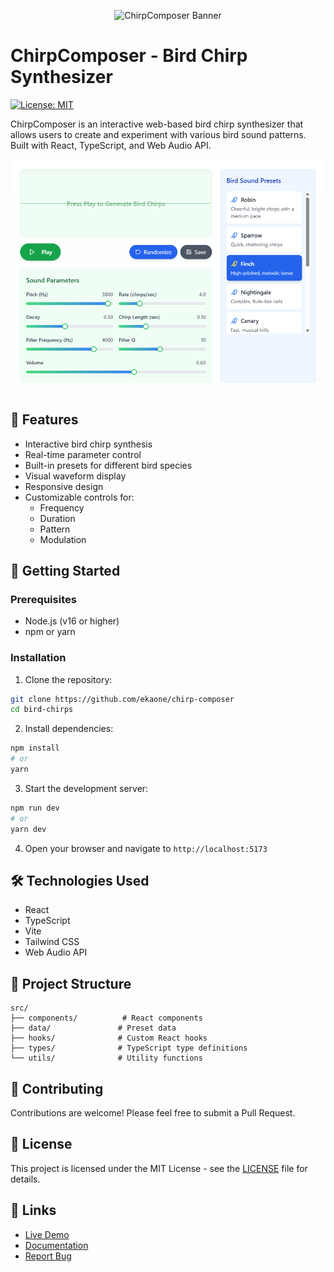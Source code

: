 <p align="center">
  <img src="/images/og-image.png" alt="ChirpComposer Banner">
</p>

# ChirpComposer - Bird Chirp Synthesizer

[![License: MIT](https://img.shields.io/badge/License-MIT-yellow.svg)](https://opensource.org/licenses/MIT)

ChirpComposer is an interactive web-based bird chirp synthesizer that allows users to create and experiment with various bird sound patterns. Built with React, TypeScript, and Web Audio API.

![ChirpComposer Preview](/public/images/og-image.png)

## 🎵 Features

- Interactive bird chirp synthesis
- Real-time parameter control
- Built-in presets for different bird species
- Visual waveform display
- Responsive design
- Customizable controls for:
  - Frequency
  - Duration
  - Pattern
  - Modulation

## 🚀 Getting Started

### Prerequisites

- Node.js (v16 or higher)
- npm or yarn

### Installation

1. Clone the repository:
```bash
git clone https://github.com/ekaone/chirp-composer
cd bird-chirps
```

2. Install dependencies:
```bash
npm install
# or
yarn
```

3. Start the development server:
```bash
npm run dev
# or
yarn dev
```

4. Open your browser and navigate to `http://localhost:5173`

## 🛠️ Technologies Used

- React
- TypeScript
- Vite
- Tailwind CSS
- Web Audio API

## 📁 Project Structure

```
src/
├── components/          # React components
├── data/               # Preset data
├── hooks/              # Custom React hooks
├── types/              # TypeScript type definitions
└── utils/              # Utility functions
```

## 🤝 Contributing

Contributions are welcome! Please feel free to submit a Pull Request.

## 📝 License

This project is licensed under the MIT License - see the [LICENSE](LICENSE) file for details.

## 🔗 Links

- [Live Demo](https://your-demo-link.com)
- [Documentation](https://your-docs-link.com)
- [Report Bug](https://github.com/yourusername/bird-chirps/issues)